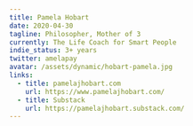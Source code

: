 ```yaml
---
title: Pamela Hobart
date: 2020-04-30
tagline: Philosopher, Mother of 3
currently: The Life Coach for Smart People
indie_status: 3+ years
twitter: amelapay
avatar: /assets/dynamic/hobart-pamela.jpg
links:
  - title: pamelajhobart.com
    url: https://www.pamelajhobart.com/
  - title: Substack
    url: https://pamelajhobart.substack.com/
---
```

